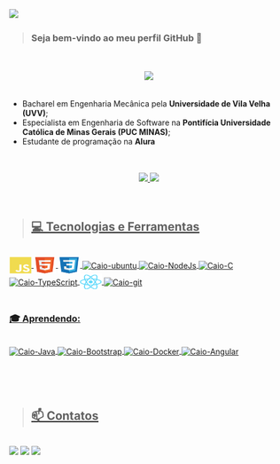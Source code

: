 
<img src="https://img.shields.io/static/v1?label=Overview&message=CAIO VINÍCIUS&color=f8efd4&style=for-the-badge&logo=GitHub">
<br>

> ### Seja bem-vindo ao meu perfil GitHub 👋
 <br>
 <br>
 
 <div align="center">
    <img height="380em" src="https://user-images.githubusercontent.com/70382532/138322189-2db8df52-9dcb-40a0-88a8-c365466bd33d.gif"/>
 </div>
 
 <br>
 
 - Bacharel em Engenharia Mecânica pela **Universidade de Vila Velha (UVV)**;<br> 
 - Especialista em Engenharia de Software na **Pontifícia Universidade Católica de Minas Gerais (PUC MINAS)**;
 - Estudante de programação na **Alura**
 
 <br>
 
 <div align="center">
  <a href="https://github.com/CAIOBR2021"><br>
   <img height="180em" src="https://github-readme-stats.vercel.app/api?username=CAIOBR2021&show_icons=true&theme=dark&include_all_commits=true&count_private=true"/>
   <img height="180em" src="https://github-readme-stats.vercel.app/api/top-langs/?username=CAIOBR2021&layout=compact&langs_count=7&theme=dark"/>
 </div>
 <br>
 <br>
 
   > ## 💻 Tecnologias e Ferramentas 
 
  <div style="display: inline_block"><br>
  <img align="center" alt="Caio-Js" height="30" width="40" src="https://raw.githubusercontent.com/devicons/devicon/master/icons/javascript/javascript-plain.svg">
  <img align="center" alt="Caio-HTML" height="30" width="40" src="https://raw.githubusercontent.com/devicons/devicon/master/icons/html5/html5-original.svg">
  <img align="center" alt="Caio-CSS" height="30" width="40" src="https://raw.githubusercontent.com/devicons/devicon/master/icons/css3/css3-original.svg">
  <img align="center" alt="Caio-ubuntu" height="30" width="40" src="https://cdn.jsdelivr.net/gh/devicons/devicon/icons/ubuntu/ubuntu-plain.svg"/>
  <img align="center" alt="Caio-NodeJs" height="30" width="40" src="https://cdn.jsdelivr.net/gh/devicons/devicon/icons/nodejs/nodejs-original.svg"/>
  <img align="center" alt="Caio-C" height="30" width="40" src="https://cdn.jsdelivr.net/gh/devicons/devicon/icons/c/c-original.svg" />
  <img align="center" alt="Caio-TypeScript" height="30" width="40" src="https://cdn.jsdelivr.net/gh/devicons/devicon/icons/typescript/typescript-plain.svg">
  <img align="center" alt="Caio-React" height="30" width="40" src="https://raw.githubusercontent.com/devicons/devicon/master/icons/react/react-original.svg">
  <img align="center" alt="Caio-git" height="30" width="40" src="https://cdn.jsdelivr.net/gh/devicons/devicon/icons/git/git-original.svg"/>
  </div>
  
  
 
 <br>
 
 ### 🎓  Aprendendo:
 
 <div style="display: inline_block"><br>
  <img align="center" alt="Caio-Java" height="30" width="40" src="https://cdn.jsdelivr.net/gh/devicons/devicon/icons/java/java-original.svg"/>
  <img align="center" alt="Caio-Bootstrap" height="30" width="40" src="https://cdn.jsdelivr.net/gh/devicons/devicon/icons/bootstrap/bootstrap-original.svg"/>
  <img align="center" alt="Caio-Docker" height="30" width="40" src="https://cdn.jsdelivr.net/gh/devicons/devicon/icons/docker/docker-plain-wordmark.svg">
  <img align="center" alt="Caio-Angular" height="30" width="40" src="https://cdn.jsdelivr.net/gh/devicons/devicon/icons/angularjs/angularjs-original.svg">
</div>

  <br>
 
  ## 
 
  <br>
 
  > ## 📫 Contatos
  
  <div style="display: inline_block"><br>
  <a href="https://www.linkedin.com/in/caio-vinicius-de-carvalho-bezerra-643695158" target="_blank"><img src="https://img.shields.io/badge/-LinkedIn-%230077B5?style=for-the-badge&logo=linkedin&logoColor=white" target="_blank"></a> 
    <a href="mailto:caiobezerra994@gmail.com" target="_blank"><img src="https://img.shields.io/badge/Gmail-D14836?style=for-the-badge&logo=gmail&logoColor=white" target="_blank"></a> 
  <a href = "mailto:caio.carvalho134@hotmail.com"><img src="https://img.shields.io/badge/Microsoft_Outlook-0078D4?style=for-the-badge&logo=microsoft-outlook&logoColor=white" target="_blank"></a>
  </div>


  

